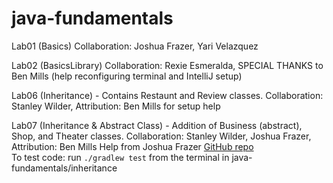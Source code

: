 # java-fundamentals

Lab01 (Basics) Collaboration: Joshua Frazer, Yari Velazquez

Lab02 (BasicsLibrary) Collaboration: Rexie Esmeralda, SPECIAL THANKS to Ben Mills (help reconfiguring terminal and IntelliJ setup)

Lab06 (Inheritance) - Contains Restaunt and Review classes. 
Collaboration: Stanley Wilder, Attribution: Ben Mills for setup help

Lab07 (Inheritance & Abstract Class) - Addition of Business (abstract), Shop, and Theater classes.
Collaboration: Stanley Wilder, Joshua Frazer, Attribution: Ben Mills 
Help from Joshua Frazer [GitHub repo](https://github.com/Frazmatic/java-fundamentals)           
To test code: run `./gradlew test` from the terminal in java-fundamentals/inheritance
